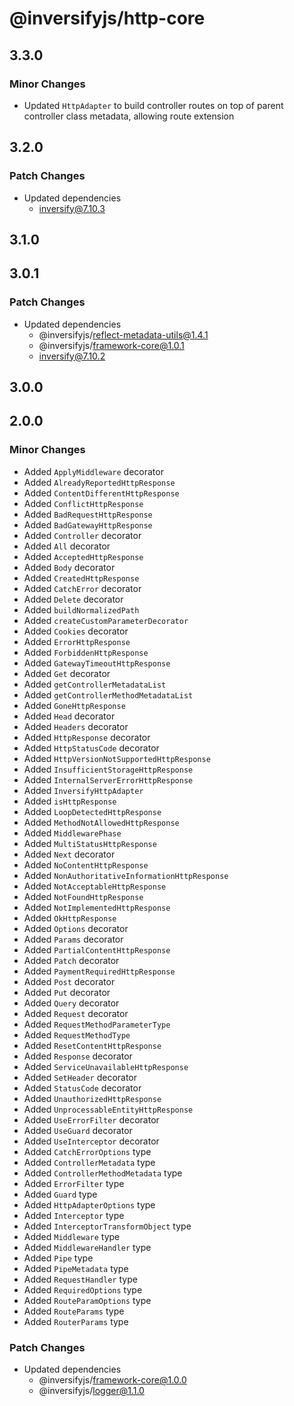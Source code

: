 # @inversifyjs/http-core

## 3.3.0

### Minor Changes

- Updated `HttpAdapter` to build controller routes on top of parent controller class metadata, allowing route extension

## 3.2.0

### Patch Changes

- Updated dependencies
  - inversify@7.10.3

## 3.1.0

## 3.0.1

### Patch Changes

- Updated dependencies
  - @inversifyjs/reflect-metadata-utils@1.4.1
  - @inversifyjs/framework-core@1.0.1
  - inversify@7.10.2

## 3.0.0

## 2.0.0

### Minor Changes

- Added `ApplyMiddleware` decorator
- Added `AlreadyReportedHttpResponse`
- Added `ContentDifferentHttpResponse`
- Added `ConflictHttpResponse`
- Added `BadRequestHttpResponse`
- Added `BadGatewayHttpResponse`
- Added `Controller` decorator
- Added `All` decorator
- Added `AcceptedHttpResponse`
- Added `Body` decorator
- Added `CreatedHttpResponse`
- Added `CatchError` decorator
- Added `Delete` decorator
- Added `buildNormalizedPath`
- Added `createCustomParameterDecorator`
- Added `Cookies` decorator
- Added `ErrorHttpResponse`
- Added `ForbiddenHttpResponse`
- Added `GatewayTimeoutHttpResponse`
- Added `Get` decorator
- Added `getControllerMetadataList`
- Added `getControllerMethodMetadataList`
- Added `GoneHttpResponse`
- Added `Head` decorator
- Added `Headers` decorator
- Added `HttpResponse` decorator
- Added `HttpStatusCode` decorator
- Added `HttpVersionNotSupportedHttpResponse`
- Added `InsufficientStorageHttpResponse`
- Added `InternalServerErrorHttpResponse`
- Added `InversifyHttpAdapter`
- Added `isHttpResponse`
- Added `LoopDetectedHttpResponse`
- Added `MethodNotAllowedHttpResponse`
- Added `MiddlewarePhase`
- Added `MultiStatusHttpResponse`
- Added `Next` decorator
- Added `NoContentHttpResponse`
- Added `NonAuthoritativeInformationHttpResponse`
- Added `NotAcceptableHttpResponse`
- Added `NotFoundHttpResponse`
- Added `NotImplementedHttpResponse`
- Added `OkHttpResponse`
- Added `Options` decorator
- Added `Params` decorator
- Added `PartialContentHttpResponse`
- Added `Patch` decorator
- Added `PaymentRequiredHttpResponse`
- Added `Post` decorator
- Added `Put` decorator
- Added `Query` decorator
- Added `Request` decorator
- Added `RequestMethodParameterType`
- Added `RequestMethodType`
- Added `ResetContentHttpResponse`
- Added `Response` decorator
- Added `ServiceUnavailableHttpResponse`
- Added `SetHeader` decorator
- Added `StatusCode` decorator
- Added `UnauthorizedHttpResponse`
- Added `UnprocessableEntityHttpResponse`
- Added `UseErrorFilter` decorator
- Added `UseGuard` decorator
- Added `UseInterceptor` decorator
- Added `CatchErrorOptions` type
- Added `ControllerMetadata` type
- Added `ControllerMethodMetadata` type
- Added `ErrorFilter` type
- Added `Guard` type
- Added `HttpAdapterOptions` type
- Added `Interceptor` type
- Added `InterceptorTransformObject` type
- Added `Middleware` type
- Added `MiddlewareHandler` type
- Added `Pipe` type
- Added `PipeMetadata` type
- Added `RequestHandler` type
- Added `RequiredOptions` type
- Added `RouteParamOptions` type
- Added `RouteParams` type
- Added `RouterParams` type

### Patch Changes

- Updated dependencies
  - @inversifyjs/framework-core@1.0.0
  - @inversifyjs/logger@1.1.0

